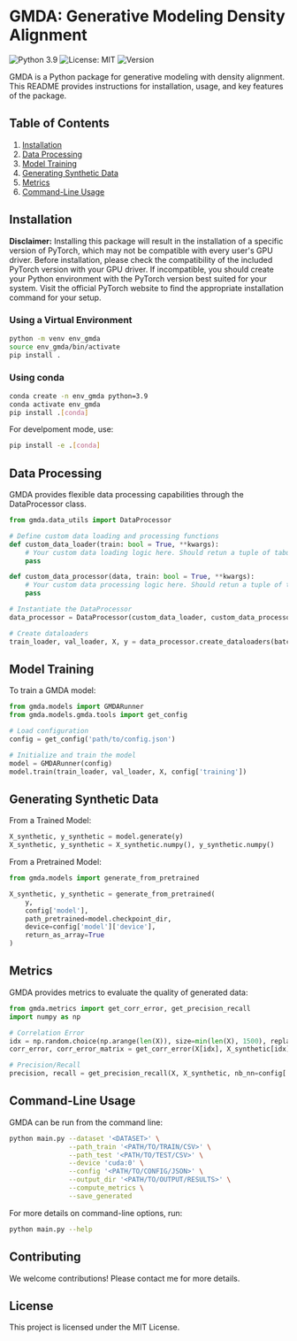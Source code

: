 # GMDA: Generative Modeling Density Alignment

![Python 3.9](https://img.shields.io/badge/python-3.9-blue.svg)
![License: MIT](https://img.shields.io/badge/License-MIT-yellow.svg)
![Version](https://img.shields.io/badge/version-0.1.0-green.svg)

GMDA is a Python package for generative modeling with density alignment. This README provides instructions for installation, usage, and key features of the package.

## Table of Contents
1. [Installation](#installation)
2. [Data Processing](#data-processing)
3. [Model Training](#model-training)
4. [Generating Synthetic Data](#generating-synthetic-data)
5. [Metrics](#metrics)
6. [Command-Line Usage](#command-line-usage)

## Installation

**Disclaimer:** Installing this package will result in the installation of a specific version of PyTorch, which may not be compatible with every user's GPU driver. Before installation, please check the compatibility of the included PyTorch version with your GPU driver. If incompatible, you should create your Python environment with the PyTorch version best suited for your system. Visit the official PyTorch website to find the appropriate installation command for your setup.

### Using a Virtual Environment

```bash
python -m venv env_gmda
source env_gmda/bin/activate
pip install .
```

### Using conda
```bash
conda create -n env_gmda python=3.9
conda activate env_gmda
pip install .[conda]
```

For develpoment mode, use:
```bash
pip install -e .[conda]
```

## Data Processing

GMDA provides flexible data processing capabilities through the DataProcessor class.

```python
from gmda.data_utils import DataProcessor

# Define custom data loading and processing functions
def custom_data_loader(train: bool = True, **kwargs):
    # Your custom data loading logic here. Should retun a tuple of tabular data (X, y).
    pass

def custom_data_processor(data, train: bool = True, **kwargs):
    # Your custom data processing logic here. Should retun a tuple of tuples of processed train and test data ((X_train, y_train), (X_test, y_test)).
    pass

# Instantiate the DataProcessor
data_processor = DataProcessor(custom_data_loader, custom_data_processor)

# Create dataloaders
train_loader, val_loader, X, y = data_processor.create_dataloaders(batch_size=64, density=0.1)
```

## Model Training

To train a GMDA model:
```python
from gmda.models import GMDARunner
from gmda.models.gmda.tools import get_config

# Load configuration
config = get_config('path/to/config.json')

# Initialize and train the model
model = GMDARunner(config)
model.train(train_loader, val_loader, X, config['training'])
```

## Generating Synthetic Data
From a Trained Model:

```python
X_synthetic, y_synthetic = model.generate(y)
X_synthetic, y_synthetic = X_synthetic.numpy(), y_synthetic.numpy()
```

From a Pretrained Model:

```python
from gmda.models import generate_from_pretrained

X_synthetic, y_synthetic = generate_from_pretrained(
    y, 
    config['model'], 
    path_pretrained=model.checkpoint_dir,
    device=config['model']['device'], 
    return_as_array=True
)
```

## Metrics

GMDA provides metrics to evaluate the quality of generated data:

```python
from gmda.metrics import get_corr_error, get_precision_recall
import numpy as np

# Correlation Error
idx = np.random.choice(np.arange(len(X)), size=min(len(X), 1500), replace=False)
corr_error, corr_error_matrix = get_corr_error(X[idx], X_synthetic[idx])

# Precision/Recall
precision, recall = get_precision_recall(X, X_synthetic, nb_nn=config['training']['nb_nn_for_prec_recall'])
```

## Command-Line Usage

GMDA can be run from the command line:

```bash
python main.py --dataset '<DATASET>' \
               --path_train '<PATH/TO/TRAIN/CSV>' \
               --path_test '<PATH/TO/TEST/CSV>' \
               --device 'cuda:0' \
               --config '<PATH/TO/CONFIG/JSON>' \
               --output_dir '<PATH/TO/OUTPUT/RESULTS>' \
               --compute_metrics \
               --save_generated
```

For more details on command-line options, run:
```bash
python main.py --help
```

## Contributing
We welcome contributions! Please contact me for more details.

## License
This project is licensed under the MIT License.